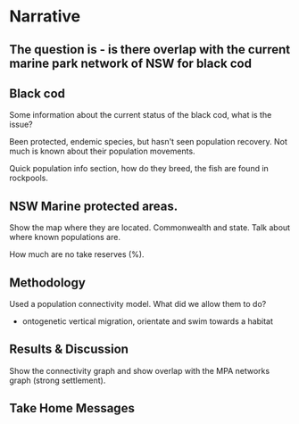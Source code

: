 # Narrative

## The question is - is there overlap with the current marine park network of NSW for black cod

## Black cod

Some information about the current status of the black cod, what is the issue?

Been protected, endemic species, but hasn't seen population recovery. Not much is known about their population movements.

Quick population info section, how do they breed, the fish are found in rockpools.

## NSW Marine protected areas.

Show the map where they are located. Commonwealth and state. Talk about where known populations are.

How much are no take reserves (%).

## Methodology

Used a population connectivity model. What did we allow them to do?
- ontogenetic vertical migration, orientate and swim towards a habitat

## Results & Discussion

Show the connectivity graph and show overlap with the MPA networks graph (strong settlement).

## Take Home Messages
